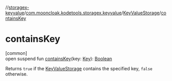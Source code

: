 //[storagex-keyvalue](../../../index.md)/[com.mooncloak.kodetools.storagex.keyvalue](../index.md)/[KeyValueStorage](index.md)/[containsKey](contains-key.md)

# containsKey

[common]\
open suspend fun [containsKey](contains-key.md)(key: [Key](index.md)): [Boolean](https://kotlinlang.org/api/latest/jvm/stdlib/kotlin/-boolean/index.html)

Returns `true` if the [KeyValueStorage](index.md) contains the specified key, `false` otherwise.
